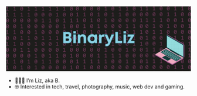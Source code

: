 ![BinaryLiz Banner](banner.png)
- 👩🏽‍💻 I’m Liz, aka B.
- 🤓 Interested in tech, travel, photography, music, web dev and gaming.
